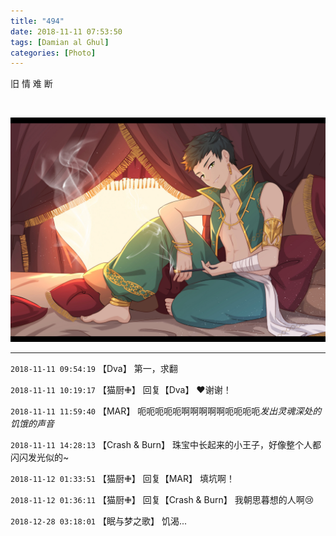 ```yaml
---
title: "494"
date: 2018-11-11 07:53:50
tags: [Damian al Ghul]
categories: [Photo]
---
```


<p>旧&nbsp;情&nbsp;难&nbsp;断</p> 
<p><br /></p>

![](https://raw.githubusercontent.com/alicewish/meowchain247/master/img_cVZNdzJtQk9JV2VQMnZqc0E2dFRIZitrWXN4UzdjTllnRUlOWTIwRjlySVBITE5RY0Zrbk1BPT0.jpg)

---

`2018-11-11 09:54:19` 【Dva】 第一，求翻

`2018-11-11 10:19:17` 【猫厨✙】 回复【Dva】 ❤️谢谢！

`2018-11-11 11:59:40` 【MAR】 呃呃呃呃呃啊啊啊啊啊呃呃呃呃*发出灵魂深处的饥饿的声音*

`2018-11-11 14:28:13` 【Crash & Burn】 珠宝中长起来的小王子，好像整个人都闪闪发光似的~

`2018-11-12 01:33:51` 【猫厨✙】 回复【MAR】 填坑啊！

`2018-11-12 01:36:11` 【猫厨✙】 回复【Crash & Burn】 我朝思暮想的人啊😢

`2018-12-28 03:18:01` 【眠与梦之歌】 饥渴...
